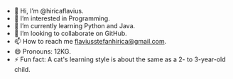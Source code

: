 - 👋 Hi, I’m @hiricaflavius.
- 👀 I’m interested in Programming.
- 🌱 I’m currently learning Python and Java.
- 💞️ I’m looking to collaborate on GitHub.
- 📫 How to reach me flaviusstefanhirica@gmail.com.
- 😄 Pronouns: 12KG.
- ⚡ Fun fact: A cat's learning style is about the same as a 2- to 3-year-old child.

<!---
hiricaflavius/hiricaflavius is a ✨ special ✨ repository because its `README.md` (this file) appears on your GitHub profile.
You can click the Preview link to take a look at your changes.
--->
